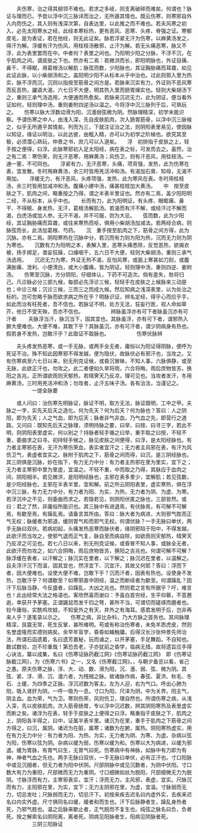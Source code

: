 <!-- { "loadSidebar": true } -->
　　夫伤寒，治之得其纲领不难也。若求之多岐，则支离破碎而难矣。何谓也？脉证与理而已。予尝以浮中沉三脉详而治之，无所遁其情也。既云伤寒，则寒邪自外入内而伤之，其入则有浅深次第，自表达里，以此推之而不难也。若夫风寒之初入，必先太阳寒水之经，此经本寒标热，更有恶风、恶寒、头疼、脊强之证。寒郁皮毛，是为表证，若在他经，则无此证矣。脉若浮紧无汗为伤寒，以麻黄汤发之，得汗为解。浮缓有汗为伤风，用桂枝汤散邪，止汗为解。若无头痛恶寒，脉又不浮，此为表里罢而在中。中者何？表里之间也。乃阳明少阳之分脉，不浮不沉，在乎肌肉之间，谓皮肤之下也。然亦有二焉：若微洪而长，即阳明脉也，外证目痛、鼻干、不得眠，用葛根汤以解肌；脉弦而数，少阳脉也，其证胸胁痛而耳聋，如见此证此脉，以小柴胡汤和之。盖阳明少阳不从标本从乎中治也。过此则邪入里为热实，脉不浮而沉，沉则以指按至筋骨之间方是。若脉来沉实有力，外证则不恶风寒而反恶热，讝语大渴，六七日不大便，明其热入里而肠胃燥实也。轻则大柴胡汤下之，重则三承气汤选用，大便通而热愈矣。若脉来沉迟无力，此为阴证，便当看外证如何，轻则理中汤，重则姜附四逆汤以温之。今将浮中沉三脉列于后，可熟玩之。　　伤寒以脉大浮数动滑为阳，沉濇弱弦微为阴。然脉理精深，初学未能识察。予谓伤寒之中人，由浅入深，先自皮肤肌肉，次入肠胃筋骨，以浮中沉三脉候之，似乎无所遁乎其情矣。列而为三，下就注证治之法，则阴阳表里易见，使因脉以知证，缘证以明治，以此达彼，由粗入精，亦可以为初学之阶梯也。欲究其至极，必须潜心熟玩，仲景之书，庶几可以入道矣。　　浮　初排指于皮肤之上，轻手按之便得，曰浮。此脉寒邪初入足太阳经，病在表之标，可发而去之。虽然，治之有二焉：寒伤荣，则无汗恶寒，用麻黄汤；风伤卫，则有汗恶风，用桂枝汤。一通一塞，不可同也。　　浮紧有力，无汗恶寒，头痛，项背强，发热，此为伤寒在表，宜发散。冬时用麻黄汤，余三时皆用羌活冲和汤。有渴加石膏、知母，无渴不用加。　　浮缓无力，有汗恶风，头疼项强，发热，此为寒风在表。冬时用桂枝汤，余三时皆用加减冲和汤。腹痛小建中汤，痛甚桂枝加大黄汤。　　中　按至皮肤之下，肌肉之间，略重按之乃得，谓之半表半里证也。然亦有二焉，盖少阳阳明二经，不从标本，从乎中也。　　长而有力，此为阳明证，有头疼、眼眶痛、鼻干、不得眠、身发热、无汗，葛根汤解肌汤。若渴而有汗不解，或经汗过不解而渴，白虎汤或加人参。无汗不渴，并不可服，则为大忌。　　弦而数，此为少阳经，其证胸胁痛而耳聋，或往来寒热而呕，俱用小柴胡汤加减法。若两经合病，则脉弦而长，此汤加葛根、芍药。　　沉　重手按至肌肉之下，筋骨之间方得，此为沉脉。亦有二焉。阴阳寒热在沉脉中分，若沉而有力则为阳为热，沉而无力则为阴为寒也。　　沉数有力为阳明之本，表解入里，恶寒头痛悉除，反觉恶热，欲揭衣被，扬手掷足，谵妄狂躁，口燥咽干，五六日不大便，轻则大柴胡汤，重则三承气汤选用。　　沉迟无力为寒，外证无热不渴，反怕风寒，或面上寒甚如刀刮，或腹满胀痛、泄利、小便清白，或大小腹痛，皆为阴证。轻则理中汤，重则四逆、姜附汤。　　伤寒至沉脉，方分阴阳，仔细体认，下药不可造次。倘有差失，咎将归己。凡诊脉必分三部九候，每部必先浮诊三候，轻轻手在皮肤之上候脉来三动是也；中诊三候；沉诊三候，三而三之而成九候。然后知病之浅深表里，以为处治之标的。岂可忽略于脉而欲求病之所在乎？明脉识证，辨名定经，得乎心而应乎手，如此而治有枉死者，吾不信也。若脉证不明，处方无法，狂妄行医，视人命如草芥，他日不受天殃，吾亦不信也。
　　　　　辨脉虽浮亦有可下者脉虽沉亦有可汗者
　　夫脉浮当汗，脉沉当下，固其宜也。其脉虽浮，亦有可下者，谓邪热入腑大便难也。大便不难，其敢下乎？其脉虽沉，亦有可汗者，谓少阴病身有热也。假若身不发热，岂敢汗乎？此取证不取脉也。
　　　　　伤寒伏脉辨

　　夫头疼发热恶寒，或一手无脉，或两手全无者，庸俗以为阳证得阴脉，便呼为死证不治。殊不知此因寒邪不得发越，便为隐伏，故脉伏必有邪汗也，当攻之。又有伤寒病至六七日以来，别无刑克证候，或昏沉冒昧，不知人事，六脉俱静，或至无脉，此欲正汗也，勿攻之。此二者便如久旱将雨，六合将晦，雨后庶物皆苏，换阳之吉兆，正所谓欲雨则天郁热，若晴霁天乃反凉，理可见也。当攻者发汗，冬用麻黄汤，三时用羌活冲和汤；勿攻者，止汗五味子汤。各有治法，当谨记之。
　　　　　一提金脉要

　　或人问曰：治伤寒先明脉证，脉证不明，取方无法，脉证既明，工中之甲。夫脉之一字，实先天后天之造化。何为先天？何为后天？何为脉也？答曰：人之阴阳，即为先天；人之气血，即为后天；脉者非气非血，乃气血之先，即营行之道路。又问曰：既知先后天之脉理，须明持脉之要，曰举、曰按、曰寻三字，若此不明，则阴阳表里虚实，何以别之？持脉者轻手循之曰举，重手取之曰按，不轻不重，委曲求之曰寻。初持轻手候之，脉见皮肤之间便得，曰浮，是太阳经脉也。有力者主寒邪在表，无汗为寒伤荣血，表实者宜汗之；无力者主风邪在表，有汗为风伤卫气，表虚者宜实之。脉附于肌肉之下，筋骨之间而得，曰沉，是三阴经脉也。其三阴俱是沉脉，妙在指下，有力无力中分：有力者主热邪在里为里实，宜下之；无力者主寒邪中里为里虚，宜温之。不轻不重，中而取之乃得，其脉应于血肉之间，阴阳相半。若见微洪，是阳明经脉也，主邪在表多里少，宜解肌；若见弦数，是少阳经脉也，主邪在半表半里，宜和解。前之所云阴阳表里，虚实寒热，俱在浮中沉三脉，有力无力中分，有力者为阳、为实、为热，无力者为阴、为虚、为寒。若浮沉中之不见，则委曲而求之。若隐若见，则阴阳伏匿之脉也，三部皆然。或曰：君之了然，非庸俗所能识也。其三脉中有进退焉，有伏脉焉，有可解不可解焉，有歇至焉，有躁乱焉。请备言其所由。答曰：脉大者为病进，大则邪气胜而正气无权；脉缓者为邪退，缓则胃气和而邪气无权。何谓伏脉？一手无脉曰单伏，两手无脉曰双伏。若病初起，头痛发热恶寒而脉伏者，缘阴邪陷于阳中，不得发越，此欲汗而当攻之，使邪气退而正气复，脉自至而病自除，如欲雨则天郁热，晴霁天乃反凉之可见也。若七八日以来，别无刑克证候，或昏冒不知人事，或脉全无者，此欲汗而勿攻之，如六合阴晦，雨后庶物皆苏，换阳之吉兆也。何谓可解不可解？脉浮缓在表者，以汗解之；脉沉实在里者，以下解之；脉沉迟在里者，以温解之。且夫浮汗沉下而温，固其宜也，然浮宜下、沉宜汗，其故又何耶？答曰：浮而下者，因大便难也。设使大便不难，岂敢下乎？沉而汗者，因表有热也。设使身不发热，岂敢汗乎？何谓歇至？如寒邪直中阴经，温之而断续者为歇至。何谓躁乱？因汗下后脉当静，今反盛者，曰躁乱，大凶之兆也。然则君之言有所据乎？吁，难言也！此出经常大法之格语也。客欣然喜而谢曰：予虽白首穷经，生平仰慕，不意邂逅，幸获开予茅塞。正谓鼷鼠而发千钧之弩，甚所不当，可谓切而磋琢而磨者也。较今庸俗，实酰鸡坎蛙，不知瓮外之有天，井外之有海耳。感君发明于后，岂非再来人乎？遂笔录以示之。　　伤寒之病，非比杂科，乃大方脉之首务也。其间脉理精深，艮震无常，死生反掌，甚所难明。苟或有称治伤寒者，未免羊质虎皮，然则名誉虚隆而实德则病矣。余早年盲学，昏昏如蝇触牖，后得汉长沙张仲景先师治法，所谓石函遗着，名曰遗芳嘉秘，玩而诵之，以开茅塞，手足舞蹈，不自知也。数试数验，岂不珍重哉！第恐吾老，子亦犹前之昏学，临病无措，故将遗旨应手得心诀法，纂以成集，名曰《伤寒证脉药截江网》《伤寒证脉药截江网》　即《伤寒证脉截江网》，为《伤寒六书》之一，又名《伤寒截江网》。，与朝夕备览以看，省己之愚。原夫伤寒之脉，浮、大、动、数、滑为阳，沉、濇、弱、弦、微为阴。其弦、紧、浮、滑、沉、濇六者，为残贼之脉。故诸脉作病，春弦、夏洪、秋毛、冬石、土缓，为四季之正脉。浮沉迟数为客主。左为人迎，右为气口。呼出心肺为阳，吸入肾肝为阴。一呼一吸为一息。寸口为阳，尺泽为阴，中为关界。阳主气，阴主血。血为荣，气为卫。寒则伤荣，风则伤卫，理自然也。所谓伤寒之病，从浅入深，先以皮肤肌肉，次入筋骨肠胃，专以浮中沉迟数，辨其阴阳寒热及表里虚实而断之矣。诸浮为在表，轻手于皮肤之上便得之曰浮。略重指于皮肤之下，肌肉之上，阴阳各半得之，曰中，证属半表半里。诸沉为在里，重手于肌肉之下筋骨之间方得之，曰沉，属阴。诸迟为在脏，属寒；诸数为在腑，属热。阴阳寒热虚实，用在有力无力中分：有力者为阳、为热、为实，无力者为阴、为寒、为虚。杂病以弦为阳，伤寒以弦为阴。杂病以缓为弱，伤寒以缓为和。伤寒以大为病进，以缓为邪退。缓为胃脉，有胃气曰生，无胃气曰死。伤寒病中有神脉，如脉中有力即为有神，神者气血之先也。两手无脉曰双伏，一手无脉曰单伏，必有正汗也。寸口阳脉中或见沉细者，但无力者为阳中伏阴。尺部阴脉中或见沉数者，为阴中伏阳。寸口数大有力为重阳，尺部微而无力为重阴。寸口细微如丝为脱阳，尺部细微无力为脱阴。寸脉浮而有力，主寒邪表实，宜汗；浮而无力，主风邪，表虚，宜实。尺脉沉而有力，主阳邪在里，为实，宜下；无力主阴邪在里，为虚，宜温。寸脉弱而无力，切忌发吐；尺脉弱而无力，切忌汗下。初按来疾去迟名曰内虚外实，去疾来迟名曰内实外虚。尺寸俱同名曰缓，缓者和而生也。汗下后脉静者生，躁乱身热者死，乃邪气胜也。温之后脉来歇止者，正气脱而不复生也。纯弦之脉名曰负，负者死。按之解索名曰阴阳离，离者死。阴病见阳脉者生，阳病见阴脉者死。
　　　　　三阴三阳脉证

